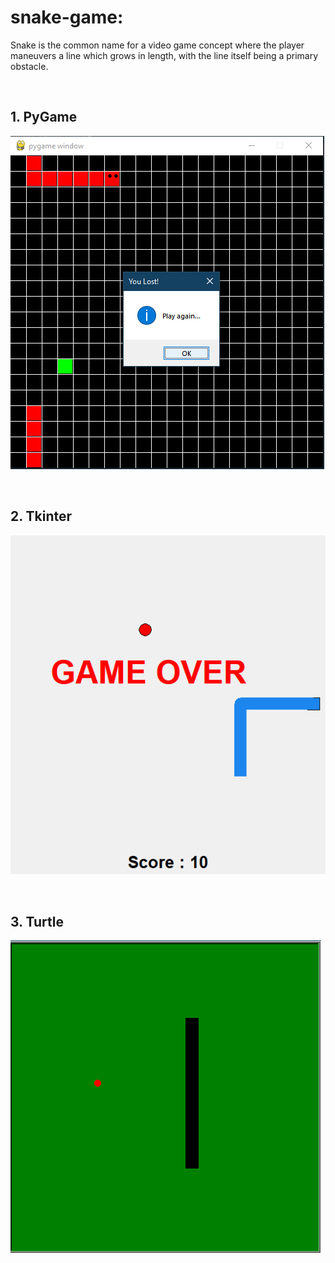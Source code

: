 # snake-game:

Snake is the common name for a video game concept where the player maneuvers a line which grows in length, with the line itself being a primary obstacle.

</br>

## 1. PyGame

![](output/snakePygame.png)

</br>

## 2. Tkinter

![](output/snakeTkinter.png)

</br>

## 3. Turtle

![](output/snakeTurtle.png)

